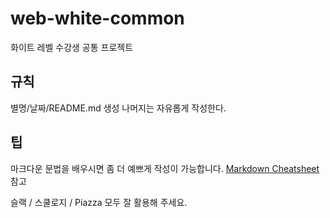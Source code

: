 # web-white-common
화이트 레벨 수강생 공통 프로젝트

## 규칙 
별명/날짜/README.md 생성
나머지는 자유롭게 작성한다.

## 팁
마크다운 문법을 배우시면 좀 더 예쁘게 작성이 가능합니다. 
[Markdown Cheatsheet](https://github.com/adam-p/markdown-here/wiki/Markdown-Cheatsheet) 참고

슬랙 / 스쿨로지 / Piazza 모두 잘 활용해 주세요.
